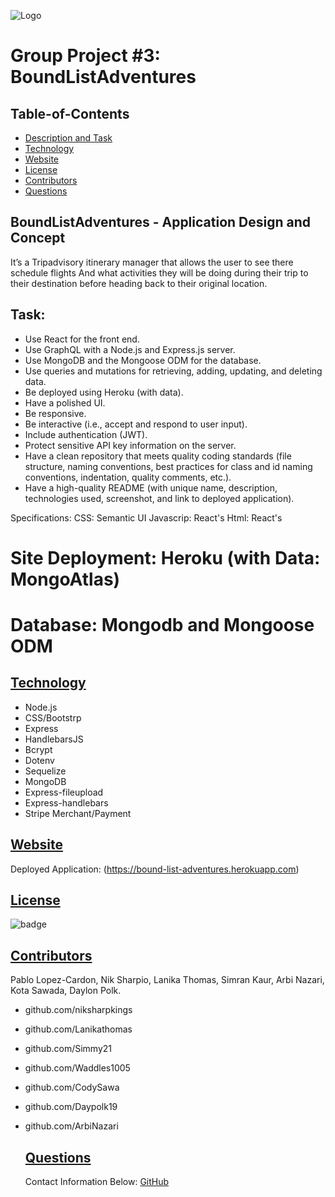 


![Logo](https://user-images.githubusercontent.com/95839411/170887762-c24a9211-00a3-43b8-868f-d6375e6a6791.png)

# Group Project #3: BoundListAdventures

  ## Table-of-Contents
  * [Description and Task](#description)
  * [Technology](#technology)
  * [Website](#table-of-contents)
  * [License](#license)   
  * [Contributors](#Contributors)
  * [Questions](#questions)

## BoundListAdventures - Application Design and Concept

It’s a Tripadvisory itinerary manager that allows the user to see there schedule flights
And what activities they will be doing during their trip to their destination before heading back to their original location.

## Task:

- Use React for the front end.
- Use GraphQL with a Node.js and Express.js server.
- Use MongoDB and the Mongoose ODM for the database.
- Use queries and mutations for retrieving, adding, updating, and deleting data.
- Be deployed using Heroku (with data).
- Have a polished UI.
- Be responsive.
- Be interactive (i.e., accept and respond to user input).
- Include authentication (JWT).
- Protect sensitive API key information on the server.
- Have a clean repository that meets quality coding standards (file structure, naming     conventions, best practices for class and id naming conventions, indentation, quality comments, etc.).
- Have a high-quality README (with unique name, description, technologies used,         screenshot, and link to deployed application).

Specifications:
CSS: Semantic UI
Javascrip: React's
Html: React's

# Site Deployment: Heroku (with Data: MongoAtlas)
# Database: Mongodb and Mongoose ODM

 ## [Technology](#technology)

  - Node.js
  - CSS/Bootstrp
  - Express
  - HandlebarsJS
  - Bcrypt
  - Dotenv
  - Sequelize
  - MongoDB
  - Express-fileupload
  - Express-handlebars
  - Stripe Merchant/Payment

 ## [Website](#table-of-contents)
 Deployed Application: (https://bound-list-adventures.herokuapp.com)
 
 ## [License](#table-of-contents)
 ![badge](https://img.shields.io/badge/license-apache-blue)
  
 ## [Contributors](#table-of-contents)
  
  Pablo Lopez-Cardon, Nik Sharpio, Lanika Thomas, Simran Kaur, Arbi Nazari, Kota Sawada, Daylon Polk. 

- github.com/niksharpkings
- github.com/Lanikathomas
- github.com/Simmy21
- github.com/Waddles1005
- github.com/CodySawa
- github.com/Daypolk19
- github.com/ArbiNazari

  ## [Questions](#table-of-contents)
  Contact Information Below:
  [GitHub](https://github.com/Niksharpkings/bound-list-adventures)
